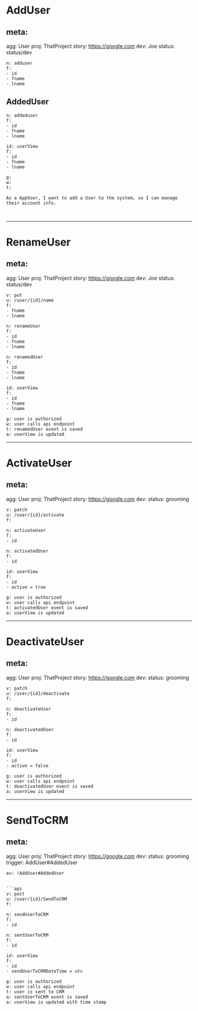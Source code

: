 # AddUser


## meta:
agg: User
proj: ThatProject
story: https://google.com
dev: Joe
status: status/dev


```cm
n: adduser
f:
- id
- fname
- lname

```

## AddedUser
```ev
n: addeduser
f:
- id
- fname
- lname
```



```vw
id: userView
f: 
- id
- fname
- lname
```

```gwt
g: 
w:
t:
```

```story
As a AppUser, I want to add a User to the system, so I can manage their account info.



```

---

# RenameUser



## meta:
agg: User
proj: ThatProject
story: https://google.com
dev: Joe
status: status/dev


```api
v: put
u: /user/{id}/name
f:
- fname
- lname
```

```cm
n: renameUser
f:
- id
- fname
- lname

```

```ev
n: renamedUser
f:
- id
- fname
- lname
```

```vw
id: userView
f: 
- id
- fname
- lname
```

```gwt
g: user is authorized
w: user calls api endpoint
t: renamedUser event is saved
a: userView is updated
```




---

# ActivateUser



## meta:
agg: User
proj: ThatProject
story: https://google.com
dev: 
status: grooming


```api
v: patch
u: /user/{id}/activate
f:

```

```cm
n: activateUser
f:
- id

```

```ev
n: activatedUser
f:
- id
```

```vw
id: userView
f: 
- id
- active = true
```

```gwt
g: user is authorized
w: user calls api endpoint
t: activatedUser event is saved
a: userView is updated
```




---

# DeactivateUser



## meta:
agg: User
proj: ThatProject
story: https://google.com
dev: 
status: grooming


```api
v: patch
u: /user/{id}/deactivate
f:

```

```cm
n: deactivateUser
f:
- id

```

```ev
n: deactivatedUser
f:
- id
```

```vw
id: userView
f: 
- id
- active = false
```

```gwt
g: user is authorized
w: user calls api endpoint
t: deactivatedUser event is saved
a: userView is updated
```




---

# SendToCRM


## meta:
agg: User
proj: ThatProject
story: https://google.com
dev: 
status: grooming
trigger: AddUser#AddedUser


```wfe
ev: !AddUser#AddedUser
```

```

```api
v: post
u: /user/{id}/SendToCRM
f:

```

```cm
n: sendUserToCRM
f:
- id

```

```ev
n: sentUserToCRM
f:
- id
```

```vw
id: userView
f: 
- id
- sendUserToCRMDateTime = utc
```

```gwt
g: user is authorized
w: user calls api endpoint
t: user is sent to CRM
a: sentUserToCRM event is saved
a: userView is updated with time stamp
```


